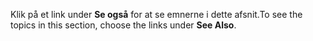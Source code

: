 <span data-ttu-id="ea18a-101">Klik på et link under **Se også** for at se emnerne i dette afsnit.</span><span class="sxs-lookup"><span data-stu-id="ea18a-101">To see the topics in this section, choose the links under **See Also**.</span></span>